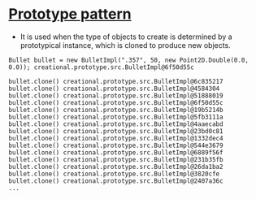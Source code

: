 [Prototype pattern](http://en.wikipedia.org/wiki/Prototype_pattern)
=================

*  It is used when the type of objects to create is determined by a prototypical instance,
   which is cloned to produce new objects.

```
Bullet bullet = new BulletImpl(".357", 50, new Point2D.Double(0.0, 0.0)); creational.prototype.src.BulletImpl@6f50d55c
 
bullet.clone() creational.prototype.src.BulletImpl@6c835217
bullet.clone() creational.prototype.src.BulletImpl@4584304
bullet.clone() creational.prototype.src.BulletImpl@51888019
bullet.clone() creational.prototype.src.BulletImpl@6f50d55c
bullet.clone() creational.prototype.src.BulletImpl@19b5214b
bullet.clone() creational.prototype.src.BulletImpl@5fb3111a
bullet.clone() creational.prototype.src.BulletImpl@4aaecabd
bullet.clone() creational.prototype.src.BulletImpl@23bd0c81
bullet.clone() creational.prototype.src.BulletImpl@1332dec4
bullet.clone() creational.prototype.src.BulletImpl@544e3679
bullet.clone() creational.prototype.src.BulletImpl@6889f56f
bullet.clone() creational.prototype.src.BulletImpl@231b35fb
bullet.clone() creational.prototype.src.BulletImpl@26da1ba2
bullet.clone() creational.prototype.src.BulletImpl@3820cfe
bullet.clone() creational.prototype.src.BulletImpl@2407a36c
...

```